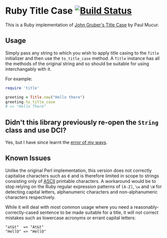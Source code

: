 # Ruby Title Case [![Build Status](https://secure.travis-ci.org/mudge/title_case.png)](http://travis-ci.org/mudge/title_case)

This is a Ruby implementation of [John Gruber's Title Case][gruber] by Paul
Mucur.

  [gruber]: http://daringfireball.net/2008/05/title_case

## Usage

Simply pass any string to which you wish to apply title casing to the `Title`
initializer and then use the `to_title_case` method. A `Title` instance has
all the methods of the original string and so should be suitable for using
interchangably with it.

For example:

```ruby
require 'title'

greeting = Title.new("Hello there")
greeting.to_title_case
# => "Hello There"
```

## Didn't this library previously re-open the `String` class and use DCI?

Yes, but I have since learnt the [error of my
ways](http://evan.tiggerpalace.com/articles/2011/11/24/dci-that-respects-the-method-cache/).

## Known Issues

Unlike the original Perl implementation, this version does not correctly
capitalise characters such as é and is therefore limited in scope to strings
consisting only of [ASCII](http://en.wikipedia.org/wiki/Ascii) printable
characters. A workaround would be to stop relying on the Ruby regular
expression patterns of `[A-Z]`, `\w` and `\W` for detecting capital letters,
alphanumeric characters and non-alphanumeric characters respectively.

While it will deal with most common usage where you need a
reasonably-correctly-cased sentence to be made suitable for a title, it will
not correct mistakes such as lowercase acronyms or errant capital letters:

    "at&t"  => "At&t"
    "HellO" => "HellO"
